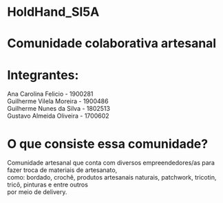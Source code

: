# HoldHand_SI5A


# Comunidade colaborativa artesanal
# Integrantes:

Ana Carolina Felicio - 1900281  
Guilherme Vilela Moreira - 1900486  
Guilherme Nunes da Silva - 1802513  
Gustavo Almeida Oliveira - 1700602  

# O que consiste essa comunidade?
Comunidade artesanal que conta com diversos empreendedores/as para fazer troca de materiais de artesanato,  
como: bordado, crochê, produtos artesanais naturais, patchwork, tricotin, tricô, pinturas e entre outros  
por meio de delivery.

